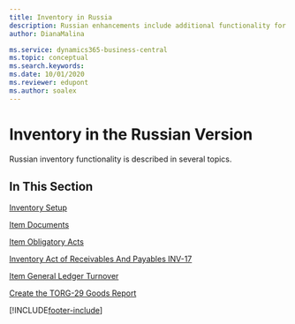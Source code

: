 ```yaml
---
title: Inventory in Russia
description: Russian enhancements include additional functionality for inventory.
author: DianaMalina

ms.service: dynamics365-business-central
ms.topic: conceptual
ms.search.keywords:
ms.date: 10/01/2020
ms.reviewer: edupont
ms.author: soalex
---
```


# Inventory in the Russian Version

Russian inventory functionality is described in several topics.

## In This Section

[Inventory Setup](Inventory-Setup.md)

[Item Documents](Item-Documents.md)

[Item Obligatory Acts](Item-Obligatory-Acts.md)

[Inventory Act of Receivables And Payables INV-17](Inventory-Act-of-Receivables-And-Payables-INV-17.md)

[Item General Ledger Turnover](Item-General-Ledger-Turnover.md)

[Create the TORG-29 Goods Report](How-to-Create-the-TORG-29-Goods-Report.md)


[!INCLUDE[footer-include](../../includes/footer-banner.md)]